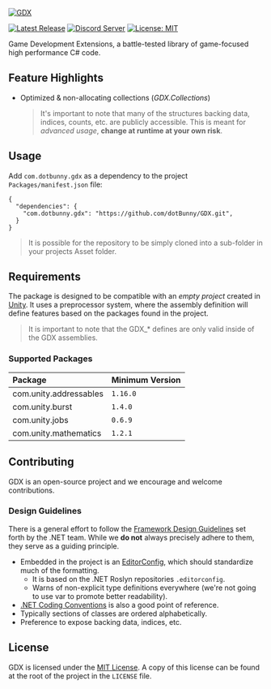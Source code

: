 [![GDX](https://dotbunny.com/wp-content/uploads/2021/01/gdx-logo-colored.png)](https://github.com/dotBunny/GDX)

[![Latest Release](https://img.shields.io/github/release/dotBunny/GDX.svg?logo=github)](https://github.com/dotBunny/GDX/releases)
[![Discord Server](https://img.shields.io/discord/582190573897908224.svg?label=discord&logo=discord&color=informational)](https://discord.gg/Y9jrzYpm6ZE)
[![License: MIT](https://img.shields.io/badge/License-MIT-blue.svg)](https://github.com/dotBunny/GDX/blob/main/LICENSE)

Game Development Extensions, a battle-tested library of game-focused high performance C# code.

## Feature Highlights
- Optimized & non-allocating collections (_GDX.Collections_)
  > It's important to note that many of the structures backing data, indices, counts, etc. are publicly accessible.
  > This is meant for _advanced usage_, **change at runtime at your own risk**.

## Usage
Add `com.dotbunny.gdx` as a dependency to the project `Packages/manifest.json` file:

```
{
  "dependencies": {
    "com.dotbunny.gdx": "https://github.com/dotBunny/GDX.git",
  }
}
```
> It is possible for the repository to be simply cloned into a sub-folder in your projects Asset folder.

## Requirements
The package is designed to be compatible with an _empty project_ created in [Unity](http://unity3d.com).
It uses a preprocessor system, where the assembly definition will define features based on the packages found in the project.
> It is important to note that the GDX_* defines are only valid inside of the GDX assemblies.
### Supported Packages
Package | Minimum Version
:--- | ---
com.unity.addressables | `1.16.0`
com.unity.burst | `1.4.0`
com.unity.jobs | `0.6.9`
com.unity.mathematics | `1.2.1`

## Contributing
GDX is an open-source project and we encourage and welcome contributions.
### Design Guidelines
There is a general effort to follow the [Framework Design Guidelines](https://docs.microsoft.com/en-us/dotnet/standard/design-guidelines/)
set forth by the .NET team. While we **do not** always precisely adhere to them, they serve as a guiding principle.
- Embedded in the project is an [EditorConfig](https://editorconfig.org/), which should standardize much of the formatting.
    - It is based on the .NET Roslyn repositories `.editorconfig`.
    - Warns of non-explicit type definitions everywhere (we're not going to use var to promote better readability).
- [.NET Coding Conventions](https://docs.microsoft.com/en-us/dotnet/csharp/programming-guide/inside-a-program/coding-conventions) is also a good point of reference.
- Typically sections of classes are ordered alphabetically.
- Preference to expose backing data, indices, etc.

## License
GDX is licensed under the [MIT License](https://choosealicense.com/licenses/mit/).
A copy of this license can be found at the root of the project in the `LICENSE` file.